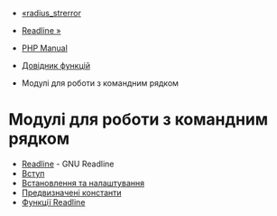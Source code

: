 - [«radius_strerror](function.radius-strerror.md)
- [Readline »](book.readline.md)

- [PHP Manual](index.md)
- [Довідник функцій](funcref.md)
- Модулі для роботи з командним рядком

# Модулі для роботи з командним рядком

- [Readline](book.readline.md) - GNU Readline
- [Вступ](intro.readline.md)
- [Встановлення та налаштування](readline.setup.md)
- [Предвизначені константи](readline.constants.md)
- [Функції Readline](ref.readline.md)
